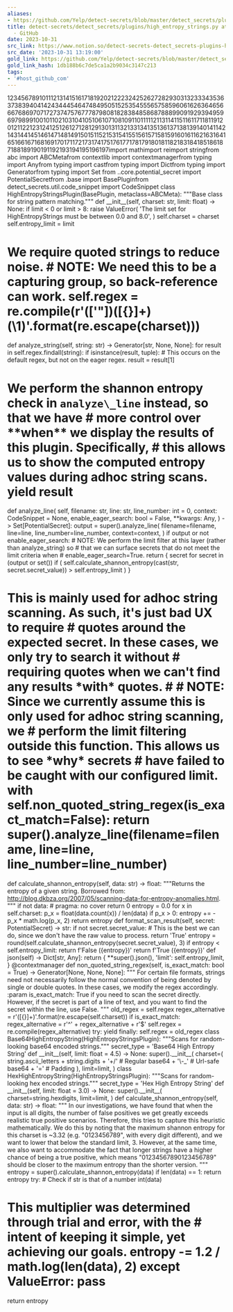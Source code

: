 ```yaml
---
aliases:
- https://github.com/Yelp/detect-secrets/blob/master/detect_secrets/plugins/high_entropy_strings.py
title: detect-secrets/detect_secrets/plugins/high_entropy_strings.py at master · Yelp/detect-secrets
  · GitHub
date: 2023-10-31
src_link: https://www.notion.so/detect-secrets-detect_secrets-plugins-high_entropy_strings-py-at-master-Yelp-detect-secrets-c4fd09a2ecb042fcb650e7a4afc6bd13
src_date: '2023-10-31 13:19:00'
gold_link: https://github.com/Yelp/detect-secrets/blob/master/detect_secrets/plugins/high_entropy_strings.py
gold_link_hash: 1db188b6c7de5ca1a2b9034c3147c213
tags:
- '#host_github_com'
---
```


123456789101112131415161718192021222324252627282930313233343536373839404142434445464748495051525354555657585960616263646566676869707172737475767778798081828384858687888990919293949596979899100101102103104105106107108109110111112113114115116117118119120121122123124125126127128129130131132133134135136137138139140141142143144145146147148149150151152153154155156157158159160161162163164165166167168169170171172173174175176177178179180181182183184185186187188189190191192193194195196197import mathimport reimport stringfrom abc import ABCMetafrom contextlib import contextmanagerfrom typing import Anyfrom typing import castfrom typing import Dictfrom typing import Generatorfrom typing import Set
from ..core.potential\_secret import PotentialSecretfrom .base import BasePluginfrom detect\_secrets.util.code\_snippet import CodeSnippet
class HighEntropyStringsPlugin(BasePlugin, metaclass=ABCMeta): """Base class for string pattern matching."""
 def \_\_init\_\_(self, charset: str, limit: float) -> None: if limit < 0 or limit > 8: raise ValueError( 'The limit set for HighEntropyStrings must be between 0.0 and 8.0', )
 self.charset = charset self.entropy\_limit = limit
# We require quoted strings to reduce noise. # NOTE: We need this to be a capturing group, so back-reference can work. self.regex = re.compile(r'([\'"])([{}]+)(\1)'.format(re.escape(charset)))
 def analyze\_string(self, string: str) -> Generator[str, None, None]: for result in self.regex.findall(string): if isinstance(result, tuple): # This occurs on the default regex, but not on the eager regex. result = result[1]
# We perform the shannon entropy check in `analyze\_line` instead, so that we have # more control over \*\*when\*\* we display the results of this plugin. Specifically, # this allows us to show the computed entropy values during adhoc string scans. yield result
 def analyze\_line( self, filename: str, line: str, line\_number: int = 0, context: CodeSnippet = None, enable\_eager\_search: bool = False, \*\*kwargs: Any, ) -> Set[PotentialSecret]: output = super().analyze\_line( filename=filename, line=line, line\_number=line\_number, context=context, ) if output or not enable\_eager\_search: # NOTE: We perform the limit filter at this layer (rather than analyze\_string) so # that we can surface secrets that do not meet the limit criteria when # enable\_eager\_search=True. return { secret for secret in (output or set()) if ( self.calculate\_shannon\_entropy(cast(str, secret.secret\_value)) > self.entropy\_limit ) }
# This is mainly used for adhoc string scanning. As such, it's just bad UX to require # quotes around the expected secret. In these cases, we only try to search it without # requiring quotes when we can't find any results \*with\* quotes. # # NOTE: Since we currently assume this is only used for adhoc string scanning, we # perform the limit filtering outside this function. This allows us to see \*why\* secrets # have failed to be caught with our configured limit. with self.non\_quoted\_string\_regex(is\_exact\_match=False): return super().analyze\_line(filename=filename, line=line, line\_number=line\_number)
 def calculate\_shannon\_entropy(self, data: str) -> float: """Returns the entropy of a given string.
 Borrowed from: http://blog.dkbza.org/2007/05/scanning-data-for-entropy-anomalies.html. """ if not data: # pragma: no cover return 0
entropy = 0.0 for x in self.charset: p\_x = float(data.count(x)) / len(data) if p\_x > 0: entropy += - p\_x \* math.log(p\_x, 2)
return entropy
 def format\_scan\_result(self, secret: PotentialSecret) -> str: if not secret.secret\_value: # This is the best we can do, since we don't have the raw value to process. return 'True'
 entropy = round(self.calculate\_shannon\_entropy(secret.secret\_value), 3) if entropy < self.entropy\_limit: return f'False ({entropy})'
return f'True ({entropy})'
 def json(self) -> Dict[str, Any]: return { \*\*super().json(), 'limit': self.entropy\_limit, }
@contextmanager def non\_quoted\_string\_regex(self, is\_exact\_match: bool = True) -> Generator[None, None, None]: """ For certain file formats, strings need not necessarily follow the normal convention of being denoted by single or double quotes. In these cases, we modify the regex accordingly.
 :param is\_exact\_match: True if you need to scan the secret directly. However, if the secret is part of a line of text, and you want to find the secret within the line, use False. """ old\_regex = self.regex
 regex\_alternative = r'([{}]+)'.format(re.escape(self.charset)) if is\_exact\_match: regex\_alternative = r'^' + regex\_alternative + r'$'
 self.regex = re.compile(regex\_alternative)
 try: yield finally: self.regex = old\_regex
class Base64HighEntropyString(HighEntropyStringsPlugin): """Scans for random-looking base64 encoded strings.""" secret\_type = 'Base64 High Entropy String'
 def \_\_init\_\_(self, limit: float = 4.5) -> None: super().\_\_init\_\_( charset=( string.ascii\_letters + string.digits + '+/' # Regular base64 + '\\-\_' # Url-safe base64 + '=' # Padding ), limit=limit, )
class HexHighEntropyString(HighEntropyStringsPlugin): """Scans for random-looking hex encoded strings."""
secret\_type = 'Hex High Entropy String'
 def \_\_init\_\_(self, limit: float = 3.0) -> None: super().\_\_init\_\_( charset=string.hexdigits, limit=limit, )
 def calculate\_shannon\_entropy(self, data: str) -> float: """ In our investigations, we have found that when the input is all digits, the number of false positives we get greatly exceeds realistic true positive scenarios.
 Therefore, this tries to capture this heuristic mathematically.
 We do this by noting that the maximum shannon entropy for this charset is ~3.32 (e.g. "0123456789", with every digit different), and we want to lower that below the standard limit, 3. However, at the same time, we also want to accommodate the fact that longer strings have a higher chance of being a true positive, which means "01234567890123456789" should be closer to the maximum entropy than the shorter version. """ entropy = super().calculate\_shannon\_entropy(data) if len(data) == 1: return entropy
 try: # Check if str is that of a number int(data)
# This multiplier was determined through trial and error, with the # intent of keeping it simple, yet achieving our goals. entropy -= 1.2 / math.log(len(data), 2) except ValueError: pass
return entropy